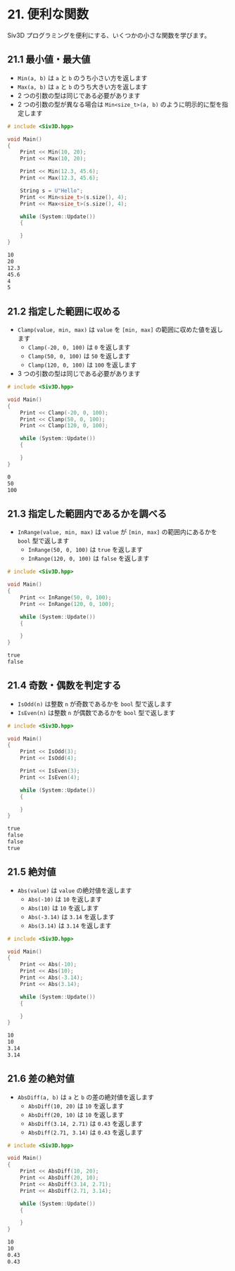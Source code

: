 # 21. 便利な関数
Siv3D プログラミングを便利にする、いくつかの小さな関数を学びます。

## 21.1 最小値・最大値
- `Min(a, b)` は `a` と `b` のうち小さい方を返します
- `Max(a, b)` は `a` と `b` のうち大きい方を返します
- 2 つの引数の型は同じである必要があります
- 2 つの引数の型が異なる場合は `Min<size_t>(a, b)` のように明示的に型を指定します

```cpp
# include <Siv3D.hpp>

void Main()
{
    Print << Min(10, 20);
    Print << Max(10, 20);

    Print << Min(12.3, 45.6);
    Print << Max(12.3, 45.6);

    String s = U"Hello";
    Print << Min<size_t>(s.size(), 4);
    Print << Max<size_t>(s.size(), 4);

    while (System::Update())
    {

    }
}
```
```txt title="出力"
10
20
12.3
45.6
4
5
```


## 21.2 指定した範囲に収める
- `Clamp(value, min, max)` は `value` を `[min, max]` の範囲に収めた値を返します
    - `Clamp(-20, 0, 100)` は `0` を返します
    - `Clamp(50, 0, 100)` は `50` を返します
    - `Clamp(120, 0, 100)` は `100` を返します
- 3 つの引数の型は同じである必要があります

```cpp
# include <Siv3D.hpp>

void Main()
{
    Print << Clamp(-20, 0, 100);
    Print << Clamp(50, 0, 100);
    Print << Clamp(120, 0, 100);

    while (System::Update())
    {

    }
}
```
``` txt title="出力"
0
50
100
```


## 21.3 指定した範囲内であるかを調べる
- `InRange(value, min, max)` は `value` が `[min, max]` の範囲内にあるかを `bool` 型で返します
    - `InRange(50, 0, 100)` は `true` を返します
    - `InRange(120, 0, 100)` は `false` を返します

```cpp
# include <Siv3D.hpp>

void Main()
{
    Print << InRange(50, 0, 100);
    Print << InRange(120, 0, 100);

    while (System::Update())
    {

    }
}
```
```txt title="出力"
true
false
```


## 21.4 奇数・偶数を判定する
- `IsOdd(n)` は整数 `n` が奇数であるかを `bool` 型で返します
- `IsEven(n)` は整数 `n` が偶数であるかを `bool` 型で返します
	
```cpp
# include <Siv3D.hpp>

void Main()
{
    Print << IsOdd(3);
    Print << IsOdd(4);

    Print << IsEven(3);
    Print << IsEven(4);

    while (System::Update())
    {

    }
}
```
```txt title="出力"
true
false
false
true
```


## 21.5 絶対値
- `Abs(value)` は `value` の絶対値を返します
    - `Abs(-10)` は `10` を返します
    - `Abs(10)` は `10` を返します
    - `Abs(-3.14)` は `3.14` を返します
    - `Abs(3.14)` は `3.14` を返します

```cpp
# include <Siv3D.hpp>

void Main()
{
    Print << Abs(-10);
    Print << Abs(10);
    Print << Abs(-3.14);
    Print << Abs(3.14);

    while (System::Update())
    {

    }
}
```
```txt title="出力"
10
10
3.14
3.14
```


## 21.6 差の絶対値
- `AbsDiff(a, b)` は `a` と `b` の差の絶対値を返します
    - `AbsDiff(10, 20)` は `10` を返します
    - `AbsDiff(20, 10)` は `10` を返します
    - `AbsDiff(3.14, 2.71)` は `0.43` を返します
    - `AbsDiff(2.71, 3.14)` は `0.43` を返します

```cpp
# include <Siv3D.hpp>

void Main()
{
    Print << AbsDiff(10, 20);
    Print << AbsDiff(20, 10);
    Print << AbsDiff(3.14, 2.71);
    Print << AbsDiff(2.71, 3.14);

    while (System::Update())
    {

    }
}
```
```txt title="出力"
10
10
0.43
0.43
```
